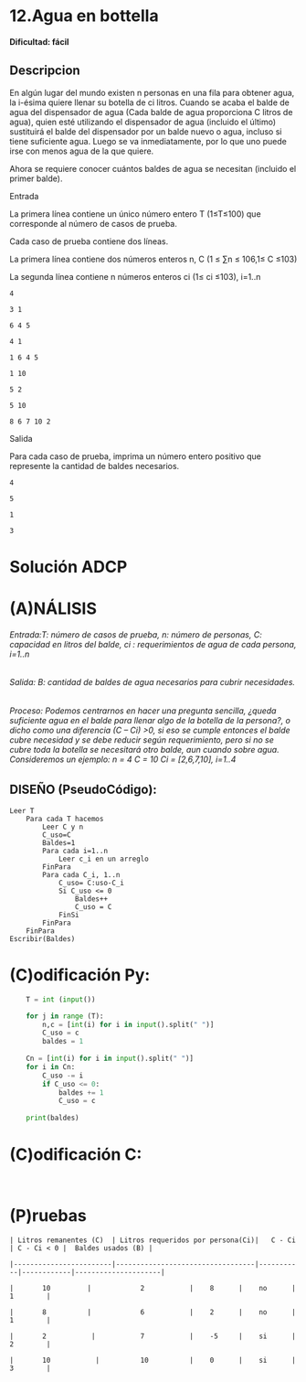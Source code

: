
# 12.Agua en bottella

#### Dificultad: fácil

## Descripcion

En algún lugar del mundo existen n personas en una fila para obtener agua, la i-ésima quiere llenar su botella de ci litros. 
Cuando se acaba el balde de agua del dispensador de agua (Cada balde de agua proporciona C litros de agua), quien esté utilizando 
el dispensador de agua (incluido el último) sustituirá el balde del dispensador por un balde nuevo o agua, incluso si tiene 
suficiente agua. Luego se va inmediatamente, por lo que uno puede irse con menos agua de la que quiere.
    
Ahora se requiere conocer cuántos baldes de agua se necesitan (incluido el primer balde).

Entrada
    
La primera línea contiene un único número entero T (1≤T≤100) que corresponde al número de casos de prueba.
    
Cada caso de prueba contiene dos líneas.
    
La primera línea contiene dos números enteros n, C (1 ≤ ∑n ≤ 106,1≤ C ≤103)
    
La segunda línea contiene n números enteros ci (1≤ ci ≤103), i=1..n

    4
    
    3 1
    
    6 4 5
    
    4 1
    
    1 6 4 5
   
    1 10
    
    5 2
    
    5 10
    
    8 6 7 10 2

Salida

Para cada caso de prueba, imprima un número entero positivo que represente la cantidad de baldes necesarios.

    4
    
    5
    
    1
    
    3



# Solución ADCP

# (A)NÁLISIS

###### Entrada:T: número de casos de prueba, n: número de personas, C: capacidad en litros del balde, ci : requerimientos de agua de cada persona, i=1..n

###### Salida: B:  cantidad de baldes de agua necesarios para cubrir necesidades. 

###### Proceso: Podemos centrarnos en hacer una pregunta sencilla, ¿queda suficiente agua en el balde para llenar algo de la botella de la persona?, o dicho como una diferencia (C – Ci) >0, si eso se cumple entonces el balde cubre necesidad y se debe reducir según requerimiento, pero si no se cubre toda la botella se necesitará otro balde, aun cuando sobre agua.  Consideremos un ejemplo: n = 4 C = 10 Ci = [2,6,7,10], i=1..4




## DISEÑO (PseudoCódigo):

    Leer T
        Para cada T hacemos
            Leer C y n
            C_uso=C
            Baldes=1
            Para cada i=1..n
                Leer c_i en un arreglo
            FinPara
            Para cada C_i, 1..n
                C_uso= C:uso-C_i
                Si C_uso <= 0
                    Baldes++
                    C_uso = C
                FinSi
            FinPara
        FinPara
    Escribir(Baldes)



# (C)odificación Py:
```py
    T = int (input())

    for j in range (T):
        n,c = [int(i) for i in input().split(" ")]
        C_uso = c
        baldes = 1
    
    Cn = [int(i) for i in input().split(" ")]
    for i in Cn:
        C_uso -= i
        if C_uso <= 0:
            baldes += 1
            C_uso = c
            
    print(baldes)
```
# (C)odificación C:
```c
    
```
# (P)ruebas


    | Litros remanentes (C)  | Litros requeridos por persona(Ci)|	C - Ci  | C - Ci < 0 |	Baldes usados (B) |
    
    |------------------------|----------------------------------|-----------|------------|---------------------|
    
    |       10		   |		    2	        |    8	    |    no	     | 		1        |
    
    |       8		   |		    6	        |    2	    |    no	     | 		1        |
    
    |       2		    |		    7	        |    -5	    |    si	     | 		2        |

    |       10		     |		    10	        |    0	    |    si	     | 		3        |



